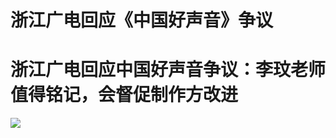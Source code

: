 # 浙江广电回应《中国好声音》争议

# 浙江广电回应中国好声音争议：李玟老师值得铭记，会督促制作方改进

![](https://inews.gtimg.com/news_bt/OLhw1ES4vgJyt2zkOV_k0fdAAkH_zNyewICZmeef_exYQAA/1000)

